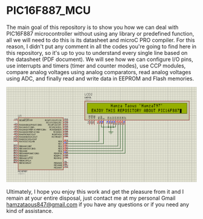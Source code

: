 # PIC16F887_MCU
The main goal of this repository is to show you how we can deal with PIC16F887 microcontroller without using any library or predefined function, all we will need to do this is its datasheet and microC PRO compiler. For this reason, I didn't put any comment in all the codes you're going to find here in this repository, so it's up to you to understand every single line based on the datasheet (PDF document). We will see how we can configure I/O pins, use interrupts and timers (timer and counter modes), use CCP modules, compare analog voltages using analog comparators, read analog voltages using ADC, and finally read and write data in EEPROM and Flash memories.        

<img src='Enjoy.png'>

Ultimately, I hope you enjoy this work and get the pleasure from it and I remain at your entire disposal, just contact me at my personal Gmail hamzataous847@gmail.com if you have any questions or if you need any kind of assistance.

